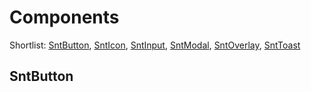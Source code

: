 # Components

Shortlist: [SntButton](#sntbutton), [SntIcon](#snticon), [SntInput](#sntinput), [SntModal](#sntmodal), [SntOverlay](#sntoverlay), [SntToast](#snttoast)

<!-- <snt-button>qwe</snt-button> -->

## SntButton

<!-- <script setup>
  import "@/styles/core/index.prepend.scss"
  import "@/styles/index.scss"
  import SntButton from "@/components/utils/SntButton.vue"
</script> -->
